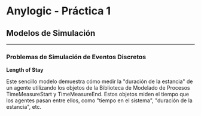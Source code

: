 
# Anylogic - Práctica 1

## Modelos de Simulación

---

### Problemas de Simulación de Eventos Discretos

**Length of Stay**

Este sencillo modelo demuestra cómo medir la "duración de la estancia" de un agente utilizando los objetos de la Biblioteca de Modelado de Procesos TimeMeasureStart y TimeMeasureEnd.
Estos objetos miden el tiempo que los agentes pasan entre ellos, como "tiempo en el sistema", "duración de la estancia", etc.
